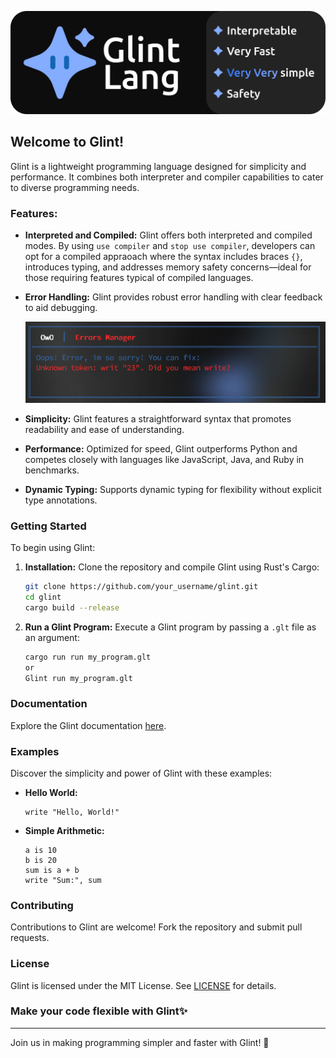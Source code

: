 ![](./gltbanner.png)

## Welcome to Glint!

Glint is a lightweight programming language designed for simplicity and performance. It combines both interpreter and compiler capabilities to cater to diverse programming needs.

### Features:
- **Interpreted and Compiled:** Glint offers both interpreted and compiled modes. By using `use compiler` and `stop use compiler`, developers can opt for a compiled appraoach where the syntax includes braces `{}`, introduces typing, and addresses memory safety concerns—ideal for those requiring features typical of compiled languages.

- **Error Handling:** Glint provides robust error handling with clear feedback to aid debugging.

  ![Error Handling Screenshot Placeholder](placeholder-error-handler.png)

- **Simplicity:** Glint features a straightforward syntax that promotes readability and ease of understanding.

- **Performance:** Optimized for speed, Glint outperforms Python and competes closely with languages like JavaScript, Java, and Ruby in benchmarks.

- **Dynamic Typing:** Supports dynamic typing for flexibility without explicit type annotations.

### Getting Started
To begin using Glint:
1. **Installation:** Clone the repository and compile Glint using Rust's Cargo:
   ```bash
   git clone https://github.com/your_username/glint.git
   cd glint
   cargo build --release
   ```

2. **Run a Glint Program:** Execute a Glint program by passing a `.glt` file as an argument:
   ```bash
   cargo run run my_program.glt
   or
   Glint run my_program.glt
   ```

### Documentation
Explore the Glint documentation [here](https://glint.gitbook.io/glint).

### Examples
Discover the simplicity and power of Glint with these examples:
- **Hello World:**
  ```Glint
  write "Hello, World!"
  ```

- **Simple Arithmetic:**
  ```Glint
  a is 10
  b is 20
  sum is a + b
  write "Sum:", sum
  ```

### Contributing
Contributions to Glint are welcome! Fork the repository and submit pull requests.

### License
Glint is licensed under the MIT License. See [LICENSE](https://github.com/Glint-Lang/Glint?tab=MIT-1-ov-file) for details.



### Make your code flexible with Glint✨

---

Join us in making programming simpler and faster with Glint! 🚀

